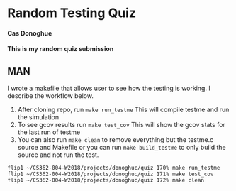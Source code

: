 # Random Testing Quiz
#### Cas Donoghue

__This is my random quiz submission__

## MAN
I wrote a makefile that allows user to see how the testing is working. I describe the workflow below. 
1.	After cloning repo, run ```make run_testme``` This will compile testme and run the simulation
2.	To see gcov results run ```make test_cov``` This will show the gcov stats for the last run of testme
3.	You can also run ```make clean``` to remove everything but the testme.c source and Makefile or you can run ```make build_testme``` to only build the source and not run the test. 
```
flip1 ~/CS362-004-W2018/projects/donoghuc/quiz 170% make run_testme
flip1 ~/CS362-004-W2018/projects/donoghuc/quiz 171% make test_cov
flip1 ~/CS362-004-W2018/projects/donoghuc/quiz 172% make clean
```
